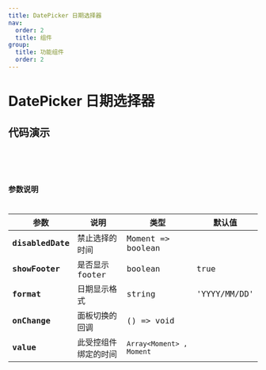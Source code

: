 ```yaml
---
title: DatePicker 日期选择器
nav:
  order: 2
  title: 组件
group:
  title: 功能组件
  order: 2
---
```


# DatePicker 日期选择器



## 代码演示

<code src='./demo/base.tsx'  title='日期选择器' desc='选择某一天' />

<code src='./demo/range.tsx'  title='日期范围选择器' desc='选择日期范围' />

## 参数说明

| 参数            | 说明         | 类型                         | 默认值 |
| --------------- | ------------ | ---------------------------- | ------ |
| **disabledDate** | 禁止选择的时间 | Moment => boolean |        |
| **showFooter**  | 是否显示footer | boolean |    true    |
| **format**  | 日期显示格式 | string |    'YYYY/MM/DD'    |
| **onChange**  | 面板切换的回调 | () => void |        |
| **value**  | 此受控组件绑定的时间 | `Array<Moment> , Moment`  |        |

